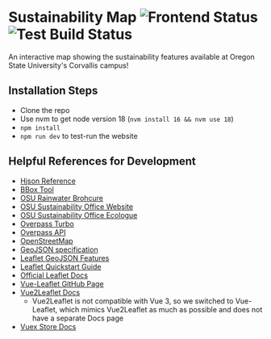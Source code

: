 # Sustainability Map ![Frontend Status](https://github.com/OSU-Sustainability-Office/sustainability_map/actions/workflows/gh-deploy.yml/badge.svg)![Test Build Status](https://github.com/OSU-Sustainability-Office/sustainability_map/actions/workflows/test-workflow.yml/badge.svg)

An interactive map showing the sustainability features available at Oregon State University's Corvallis campus!

## Installation Steps

- Clone the repo
- Use nvm to get node version 18 (`nvm install 16 && nvm use 18`)
- `npm install`
- `npm run dev` to test-run the website

## Helpful References for Development

- [Hjson Reference](https://hjson.github.io/)
- [BBox Tool](http://norbertrenner.de/osm/bbox.html)
- [OSU Rainwater Brohcure](https://fa.oregonstate.edu/sites/fa.oregonstate.edu/files/2021-07/stormwater_brochure_v12.pdf)
- [OSU Sustainability Office Website](https://fa.oregonstate.edu/sustainability/about)
- [OSU Sustainability Office Ecologue](https://blogs.oregonstate.edu/ecologue/)
- [Overpass Turbo](https://overpass-turbo.eu/#)
- [Overpass API](https://dev.overpass-api.de/overpass-doc/en/)
- [OpenStreetMap](https://www.openstreetmap.org/#map=15/44.5649/-123.2782)
- [GeoJSON specification](https://datatracker.ietf.org/doc/html/rfc7946)
- [Leaflet GeoJSON Features](https://leafletjs.com/examples/geojson/)
- [Leaflet Quickstart Guide](https://leafletjs.com/examples/quick-start/)
- [Official Leaflet Docs](https://leafletjs.com/reference-1.6.0.html)
- [Vue-Leaflet GitHub Page](https://github.com/vue-leaflet/vue-leaflet)
- [Vue2Leaflet Docs](https://vue2-leaflet.netlify.app/quickstart/#accessing-leaflet-api)
  - Vue2Leaflet is not compatible with Vue 3, so we switched to Vue-Leaflet, which mimics Vue2Leaflet as much as possible and does not have a separate Docs page
- [Vuex Store Docs](https://vuex.vuejs.org/)
